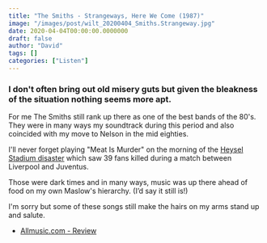 ```yaml
---
title: "The Smiths - Strangeways, Here We Come (1987)"
image: "/images/post/wilt_20200404_Smiths.Strangeway.jpg"
date: 2020-04-04T00:00:00.0000000
draft: false
author: "David"
tags: []
categories: ["Listen"]
---
```

### I don't often bring out old misery guts but given the bleakness of the situation nothing seems more apt.   
  
For me The Smiths still rank up there as one of the best bands of the 80's. They were in many ways my soundtrack during this period and also coincided with my move to Nelson in the mid eighties.   
  
I'll never forget playing "Meat Is Murder" on the morning of the [Heysel Stadium disaster](https://en.wikipedia.org/wiki/Heysel_Stadium_disaster) which saw 39 fans killed during a match between Liverpool and Juventus. 

 Those were dark times and in many ways, music was up there ahead of food on my own Maslow's hierarchy. (I’d say it still is!)   
  
I'm sorry but some of these songs still make the hairs on my arms stand up and salute. 

-  [Allmusic.com - Review](https://www.allmusic.com/album/strangeways-here-we-come-mw0000193220)